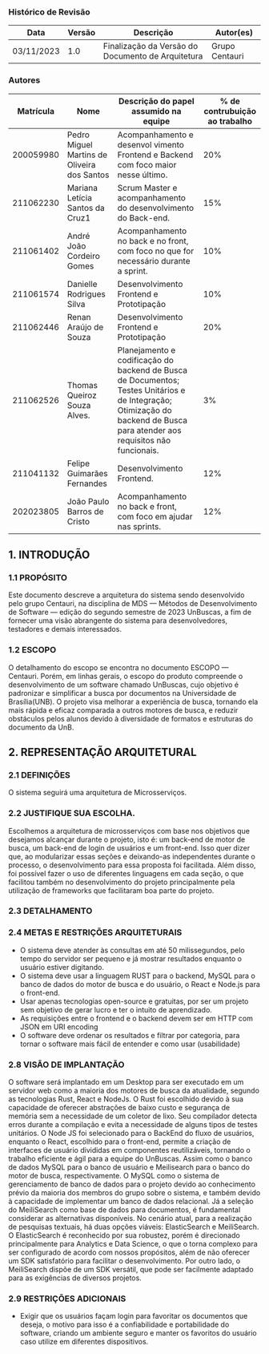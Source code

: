 ### Histórico de Revisão
Data | Versão | Descrição | Autor(es)
---|---|---|---|
03/11/2023 | 1.0 | Finalização da Versão do Documento de Arquitetura | Grupo Centauri
### Autores

Matrícula | Nome | Descrição do papel assumido na equipe| % de contrubuição ao trabalho
---|---|---|---|
200059980|Pedro Miguel Martins de Oliveira dos Santos|Acompanhamento e desenvol vimento Frontend e Backend com foco maior nesse último.| 20%
211062230|Mariana Letícia Santos da Cruz1|Scrum Master e acompanhamento do desenvolvimento do Back-end.| 15%
211061402|André João Cordeiro Gomes| Acompanhamento no back e no front, com foco no que for necessário durante a sprint.| 10%
211061574|Danielle Rodrigues Silva|Desenvolvimento Frontend e Prototipação| 10%
211062446|Renan Araújo de Souza|Desenvolvimento Frontend e Prototipação| 20%
211062526| Thomas Queiroz Souza Alves.|Planejamento e codificação do backend de Busca de Documentos; Testes Unitários e de Integração; Otimização do backend de Busca para atender aos requisitos não funcionais.| 3%
211041132| Felipe Guimarães Fernandes|Desenvolvimento Frontend.| 12%
202023805|João Paulo Barros de Cristo|Acompanhamento no back e front, com foco em ajudar nas sprints.| 12%


## 1. INTRODUÇÃO 
### 1.1 PROPÓSITO 
Este documento descreve a arquitetura do sistema sendo desenvolvido pelo grupo Centauri, na disciplina de MDS — Métodos de Desenvolvimento de Software — edição do segundo semestre de 2023 UnBuscas, a fim de fornecer uma visão abrangente do sistema para desenvolvedores, testadores e demais interessados.
### 1.2 ESCOPO
O detalhamento do escopo se encontra no documento ESCOPO — Centauri. Porém, em linhas gerais, o escopo do produto compreende o desenvolvimento de um software chamado UnBuscas, cujo objetivo é padronizar e simplificar a busca por documentos na Universidade de Brasília(UNB). O projeto visa melhorar a experiência de busca, tornando ela mais rápida e eficaz comparada a outros motores de busca, e reduzir obstáculos pelos alunos devido à diversidade de formatos e estruturas do documento da UnB.
## 2. REPRESENTAÇÃO ARQUITETURAL
### 2.1 DEFINIÇÕES 
O sistema seguirá uma arquitetura de Microsserviços.
### 2.2 JUSTIFIQUE SUA ESCOLHA. 
Escolhemos a arquitetura de microsserviços com base nos objetivos que desejamos alcançar durante o projeto, isto é: um back-end de motor de busca, um back-end de login de usuários e um front-end. Isso quer dizer que, ao modularizar essas seções e deixando-as independentes durante o processo, o desenvolvimento para essa proposta foi facilitada. Além disso, foi possível fazer o uso de diferentes linguagens em cada seção, o que facilitou também no desenvolvimento do projeto principalmente pela utilização de frameworks que facilitaram boa parte do projeto.
### 2.3 DETALHAMENTO
### 2.4 METAS E RESTRIÇÕES ARQUITETURAIS
- O sistema deve atender às consultas em até 50 milissegundos, pelo tempo do servidor ser pequeno e já mostrar resultados enquanto o usuário estiver digitando.
- O sistema deve usar a linguagem RUST para o backend, MySQL para o banco de dados do motor de busca e do usuário, o React e Node.js para o front-end.
- Usar apenas tecnologias open-source e gratuitas, por ser um projeto sem objetivo de gerar lucro e ter o intuito de aprendizado.
- As requisições entre o frontend e o backend devem ser em HTTP com JSON em URI encoding
- O software deve ordenar os resultados e filtrar por categoria, para tornar o software mais fácil de entender e como usar (usabilidade) 
### 2.8 VISÃO DE IMPLANTAÇÃO 
O software será implantado em um Desktop para ser executado em um servidor web como a maioria dos motores de busca da atualidade, segundo as tecnologias Rust, React e NodeJs.  O Rust foi escolhido devido à sua capacidade de oferecer abstrações de baixo custo e segurança de memória sem a necessidade de um coletor de lixo. Seu compilador detecta erros durante a compilação e evita a necessidade de alguns tipos de testes unitários. O Node JS foi selecionado para o BackEnd do fluxo de usuários, enquanto o React, escolhido para o front-end, permite a criação de interfaces de usuário divididas em componentes reutilizáveis, tornando o trabalho eficiente e ágil para a equipe do UnBuscas. Assim como o banco de dados MySQL para o banco de usuário e Meilisearch para o banco do motor de busca, respectivamente. O MySQL como o sistema de gerenciamento de banco de dados para o projeto devido ao conhecimento prévio da maioria dos membros do grupo sobre o sistema, e também devido à capacidade de implementar um banco de dados relacional. Já a seleção do MeiliSearch como base de dados para documentos, é fundamental considerar as alternativas disponíveis. No cenário atual, para a realização de pesquisas textuais, há duas opções viáveis: ElasticSearch e MeiliSearch. O ElasticSearch é reconhecido por sua robustez, porém é direcionado principalmente para Analytics e Data Science, o que o torna complexo para ser configurado de acordo com nossos propósitos, além de não oferecer um SDK satisfatório para facilitar o desenvolvimento. Por outro lado, o MeiliSearch dispõe de um SDK versátil, que pode ser facilmente adaptado para as exigências de diversos projetos.
### 2.9 RESTRIÇÕES ADICIONAIS 
- Exigir que os usuários façam login para favoritar os documentos que deseja, o motivo para isso é a confiabilidade e portabilidade do software, criando um ambiente seguro e manter os favoritos do usuário caso utilize em diferentes dispositivos.
